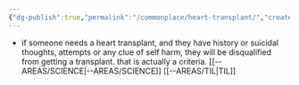 ```yaml
---
{"dg-publish":true,"permalink":"/commonplace/heart-transplant/","created":"2025-03-09T18:09:58.098+08:00","updated":"2025-03-25T19:25:55.500+08:00"}
---
```



-  if someone needs a heart transplant, and they have history or suicidal thoughts, attempts or any clue of self harm, they will be disqualified from getting a transplant. that is actually a criteria. 
[[--AREAS/SCIENCE\|--AREAS/SCIENCE]]
[[--AREAS/TIL\|TIL]]
